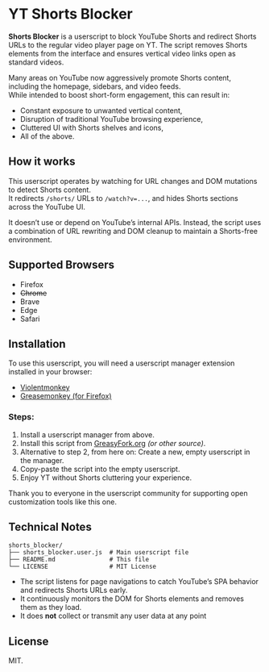 # YT Shorts Blocker

**Shorts Blocker** is a userscript to block YouTube Shorts and redirect Shorts URLs to the regular video player page on YT.
The script removes Shorts elements from the interface and ensures vertical video links open as standard videos.

Many areas on YouTube now aggressively promote Shorts content, including the homepage, sidebars, and video feeds.<br>
While intended to boost short-form engagement, this can result in:

* Constant exposure to unwanted vertical content,
* Disruption of traditional YouTube browsing experience,
* Cluttered UI with Shorts shelves and icons,
* All of the above.

## How it works

This userscript operates by watching for URL changes and DOM mutations to detect Shorts content.<br>
It redirects `/shorts/` URLs to `/watch?v=...`, and hides Shorts sections across the YouTube UI.

It doesn’t use or depend on YouTube’s internal APIs. Instead, the script uses a combination of URL rewriting and DOM cleanup to maintain a Shorts-free environment.

## Supported Browsers

* Firefox
* ~~Chrome~~
* Brave
* Edge
* Safari

## Installation

To use this userscript, you will need a userscript manager extension installed in your browser:

* [Violentmonkey](https://violentmonkey.github.io/)
* [Greasemonkey (for Firefox)](https://addons.mozilla.org/en-US/firefox/addon/greasemonkey/)

### Steps:

1. Install a userscript manager from above.
2. Install this script from [GreasyFork.org](https://greasyfork.org) *(or other source)*.
3. Alternative to step 2, from here on: Create a new, empty userscript in the manager.
4. Copy-paste the script into the empty userscript.
5. Enjoy YT without Shorts cluttering your experience.

Thank you to everyone in the userscript community for supporting open customization tools like this one.

## Technical Notes

```
shorts_blocker/
├── shorts_blocker.user.js  # Main userscript file
├── README.md               # This file
└── LICENSE                 # MIT License
```

* The script listens for page navigations to catch YouTube’s SPA behavior and redirects Shorts URLs early.
* It continuously monitors the DOM for Shorts elements and removes them as they load.
* It does **not** collect or transmit any user data at any point

## License

MIT.
